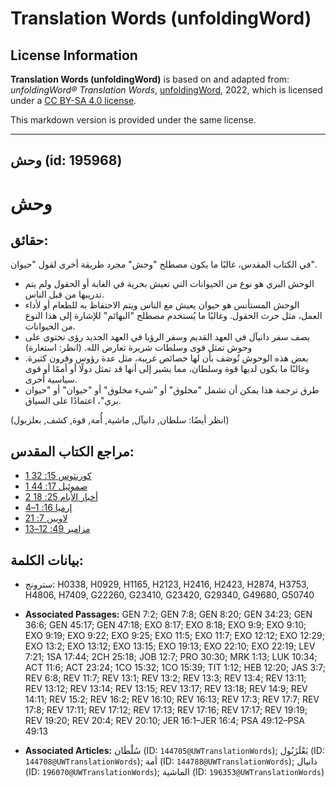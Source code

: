# Translation Words (unfoldingWord)

## License Information

**Translation Words (unfoldingWord)** is based on and adapted from: _unfoldingWord® Translation Words_, [unfoldingWord](https://unfoldingword.org/utw), 2022, which is licensed under a [CC BY-SA 4.0 license](https://creativecommons.org/licenses/by-sa/4.0/legalcode.en).

This markdown version is provided under the same license.



--------------------------------

## وحش (id: 195968)

وحش
===

حقائق:
------

في الكتاب المقدس، غالبًا ما يكون مصطلح "وحش" مجرد طريقة أخرى لقول "حيوان".

* الوحش البري هو نوع من الحيوانات التي تعيش بحرية في الغابة أو الحقول ولم يتم تدريبها من قبل الناس.
* الوحش المستأنس هو حيوان يعيش مع الناس ويتم الاحتفاظ به للطعام أو لأداء العمل، مثل حرث الحقول. وغالبًا ما يُستخدم مصطلح "البهائم" للإشارة إلى هذا النوع من الحيوانات.
* يصف سفر دانيآل في العهد القديم وسفر الرؤيا في العهد الجديد رؤى تحتوي على وحوش تمثل قوى وسلطات شريرة تعارض الله. (انظر: استعارة)
* بعض هذه الوحوش تُوصَف بأن لها خصائص غريبة، مثل عدة رؤوس وقرون كثيرة. وغالبًا ما يكون لديها قوة وسلطان، مما يشير إلى أنها قد تمثل دولًا أو أممًا أو قوى سياسية أخرى.
* طرق ترجمة هذا يمكن أن تشمل "مخلوق" أو "شيء مخلوق" أو "حيوان" أو "حيوان بري"، اعتمادًا على السياق.

(انظر أيضًا: سلطان, دانيآل, ماشية, أُمة, قوة, كشف, بعلزبول)

مراجع الكتاب المقدس:
--------------------

* [1 كورنثوس 15: 32](https://ref.ly/1Cor15:32)
* [1 صموئيل 17: 44](https://ref.ly/1Sam17:44)
* [2 أخبار الأيام 25: 18](https://ref.ly/2Chr25:18)
* [إرميا 16: 1–4](https://ref.ly/Jer16:1-Jer16:4)
* [لاويين 7: 21](https://ref.ly/Lev7:21)
* [مزامير 49: 12–13](https://ref.ly/Ps49:12-Ps49:13)

بيانات الكلمة:
--------------

* سترونج: H0338, H0929, H1165, H2123, H2416, H2423, H2874, H3753, H4806, H7409, G22260, G23410, G23420, G29340, G49680, G50740

* **Associated Passages:** GEN 7:2; GEN 7:8; GEN 8:20; GEN 34:23; GEN 36:6; GEN 45:17; GEN 47:18; EXO 8:17; EXO 8:18; EXO 9:9; EXO 9:10; EXO 9:19; EXO 9:22; EXO 9:25; EXO 11:5; EXO 11:7; EXO 12:12; EXO 12:29; EXO 13:2; EXO 13:12; EXO 13:15; EXO 19:13; EXO 22:10; EXO 22:19; LEV 7:21; 1SA 17:44; 2CH 25:18; JOB 12:7; PRO 30:30; MRK 1:13; LUK 10:34; ACT 11:6; ACT 23:24; 1CO 15:32; 1CO 15:39; TIT 1:12; HEB 12:20; JAS 3:7; REV 6:8; REV 11:7; REV 13:1; REV 13:2; REV 13:3; REV 13:4; REV 13:11; REV 13:12; REV 13:14; REV 13:15; REV 13:17; REV 13:18; REV 14:9; REV 14:11; REV 15:2; REV 16:2; REV 16:10; REV 16:13; REV 17:3; REV 17:7; REV 17:8; REV 17:11; REV 17:12; REV 17:13; REV 17:16; REV 17:17; REV 19:19; REV 19:20; REV 20:4; REV 20:10; JER 16:1–JER 16:4; PSA 49:12–PSA 49:13
* **Associated Articles:** سُلْطَان (ID: `144705@UWTranslationWords`); بَعْلَزَبُول (ID: `144708@UWTranslationWords`); أمة (ID: `144788@UWTranslationWords`); دانيال (ID: `196070@UWTranslationWords`); الماشية (ID: `196353@UWTranslationWords`)

